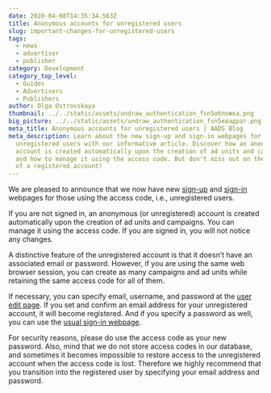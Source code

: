 ```yaml
---
date: 2020-04-08T14:35:34.563Z
title: Anonymous accounts for unregistered users
slug: important-changes-for-unregistered-users
tags:
  - news
  - advertiser
  - publisher
category: Development
category_top_level:
  - Guides
  - Advertisers
  - Publishers
author: Olga Ostrovskaya
thumbnail: ../../static/assets/undraw_authentication_fsn5обложка.png
big_picture: ../../static/assets/undraw_authentication_fsn5квадрат.png
meta_title: Anonymous accounts for unregistered users | AADS Blog
meta_description: Learn about the new sign-up and sign-in webpages for
  unregistered users with our informative article. Discover how an anonymous
  account is created automatically upon the creation of ad units and campaigns,
  and how to manage it using the access code. But don't miss out on the benefits
  of a registered account!
---
```

We are pleased to announce that we now have new [sign-up](https://aads.com/user/sign_up#!access-code) and [sign-in](https://aads.com/user/sign_in#!access-code) webpages for those using the access code, i.e., unregistered users.

If you are not signed in, an anonymous (or unregistered) account is created automatically upon the creation of ad units and campaigns. You can manage it using the access code. If you are signed in, you will not notice any changes.

A distinctive feature of the unregistered account is that it doesn’t have an associated email or password. However, if you are using the same web browser session, you can create as many campaigns and ad units while retaining the same access code for all of them.

If necessary, you can specify email, username, and password at the [user edit page](https://aads.com/user/edit). If you set and confirm an email address for your unregistered account, it will become registered. And if you specify a password as well, you can use the [usual sign-in webpage](https://aads.com/user/sign_in#!login).

For security reasons, please do use the access code as your new password. Also, mind that we do not store access codes in our database, and sometimes it becomes impossible to restore access to the unregistered account when the access code is lost. Therefore we highly recommend that you transition into the registered user by specifying your email address and password.
